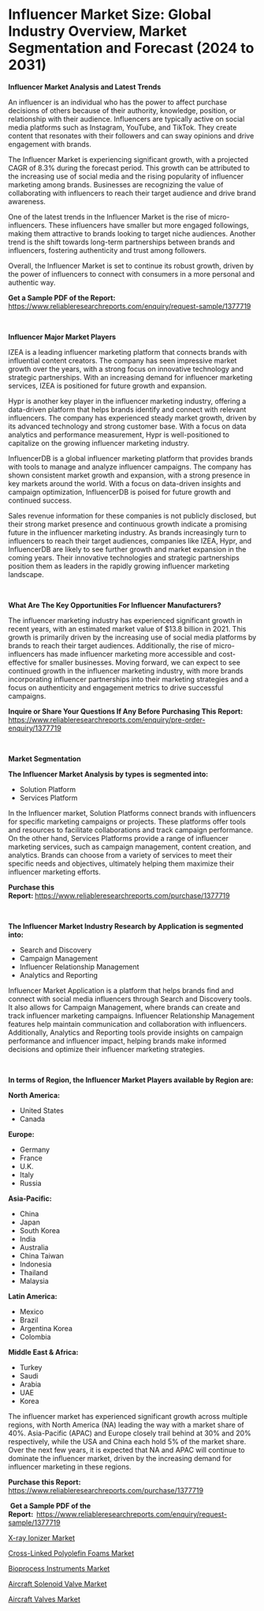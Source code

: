 <p><h1>Influencer Market Size: Global Industry Overview, Market Segmentation and Forecast (2024 to 2031)</h1></p><p><strong>Influencer Market Analysis and Latest Trends</strong></p>
<p><p>An influencer is an individual who has the power to affect purchase decisions of others because of their authority, knowledge, position, or relationship with their audience. Influencers are typically active on social media platforms such as Instagram, YouTube, and TikTok. They create content that resonates with their followers and can sway opinions and drive engagement with brands.</p><p>The Influencer Market is experiencing significant growth, with a projected CAGR of 8.3% during the forecast period. This growth can be attributed to the increasing use of social media and the rising popularity of influencer marketing among brands. Businesses are recognizing the value of collaborating with influencers to reach their target audience and drive brand awareness.</p><p>One of the latest trends in the Influencer Market is the rise of micro-influencers. These influencers have smaller but more engaged followings, making them attractive to brands looking to target niche audiences. Another trend is the shift towards long-term partnerships between brands and influencers, fostering authenticity and trust among followers.</p><p>Overall, the Influencer Market is set to continue its robust growth, driven by the power of influencers to connect with consumers in a more personal and authentic way.</p></p>
<p><strong>Get a Sample PDF of the Report:&nbsp;</strong> <a href="https://www.reliableresearchreports.com/enquiry/request-sample/1377719">https://www.reliableresearchreports.com/enquiry/request-sample/1377719</a></p>
<p>&nbsp;</p>
<p><strong>Influencer Major Market Players</strong></p>
<p><p>IZEA is a leading influencer marketing platform that connects brands with influential content creators. The company has seen impressive market growth over the years, with a strong focus on innovative technology and strategic partnerships. With an increasing demand for influencer marketing services, IZEA is positioned for future growth and expansion.</p><p>Hypr is another key player in the influencer marketing industry, offering a data-driven platform that helps brands identify and connect with relevant influencers. The company has experienced steady market growth, driven by its advanced technology and strong customer base. With a focus on data analytics and performance measurement, Hypr is well-positioned to capitalize on the growing influencer marketing industry.</p><p>InfluencerDB is a global influencer marketing platform that provides brands with tools to manage and analyze influencer campaigns. The company has shown consistent market growth and expansion, with a strong presence in key markets around the world. With a focus on data-driven insights and campaign optimization, InfluencerDB is poised for future growth and continued success.</p><p>Sales revenue information for these companies is not publicly disclosed, but their strong market presence and continuous growth indicate a promising future in the influencer marketing industry. As brands increasingly turn to influencers to reach their target audiences, companies like IZEA, Hypr, and InfluencerDB are likely to see further growth and market expansion in the coming years. Their innovative technologies and strategic partnerships position them as leaders in the rapidly growing influencer marketing landscape.</p></p>
<p>&nbsp;</p>
<p><strong>What Are The Key Opportunities For Influencer Manufacturers?</strong></p>
<p><p>The influencer marketing industry has experienced significant growth in recent years, with an estimated market value of $13.8 billion in 2021. This growth is primarily driven by the increasing use of social media platforms by brands to reach their target audiences. Additionally, the rise of micro-influencers has made influencer marketing more accessible and cost-effective for smaller businesses. Moving forward, we can expect to see continued growth in the influencer marketing industry, with more brands incorporating influencer partnerships into their marketing strategies and a focus on authenticity and engagement metrics to drive successful campaigns.</p></p>
<p><strong>Inquire or Share Your Questions If Any Before Purchasing This Report:</strong> <a href="https://www.reliableresearchreports.com/enquiry/pre-order-enquiry/1377719">https://www.reliableresearchreports.com/enquiry/pre-order-enquiry/1377719</a></p>
<p>&nbsp;</p>
<p><strong>Market Segmentation</strong></p>
<p><strong>The Influencer Market Analysis by types is segmented into:</strong></p>
<p><ul><li>Solution Platform</li><li>Services Platform</li></ul></p>
<p><p>In the Influencer market, Solution Platforms connect brands with influencers for specific marketing campaigns or projects. These platforms offer tools and resources to facilitate collaborations and track campaign performance. On the other hand, Services Platforms provide a range of influencer marketing services, such as campaign management, content creation, and analytics. Brands can choose from a variety of services to meet their specific needs and objectives, ultimately helping them maximize their influencer marketing efforts.</p></p>
<p><strong>Purchase this Report:&nbsp;</strong><a href="https://www.reliableresearchreports.com/purchase/1377719">https://www.reliableresearchreports.com/purchase/1377719</a></p>
<p>&nbsp;</p>
<p><strong>The Influencer Market Industry Research by Application is segmented into:</strong></p>
<p><ul><li>Search and Discovery</li><li>Campaign Management</li><li>Influencer Relationship Management</li><li>Analytics and Reporting</li></ul></p>
<p><p>Influencer Market Application is a platform that helps brands find and connect with social media influencers through Search and Discovery tools. It also allows for Campaign Management, where brands can create and track influencer marketing campaigns. Influencer Relationship Management features help maintain communication and collaboration with influencers. Additionally, Analytics and Reporting tools provide insights on campaign performance and influencer impact, helping brands make informed decisions and optimize their influencer marketing strategies.</p></p>
<p>&nbsp;</p>
<p><strong>In terms of Region, the Influencer Market Players available by Region are:</strong></p>
<p>
    <p> <strong> North America: </strong>
        <ul>
            <li>United States</li>
            <li>Canada</li>
        </ul>
        </p> 
    <p> <strong> Europe: </strong>
        <ul>
            <li>Germany</li>
            <li>France</li>
            <li>U.K.</li>
            <li>Italy</li>
            <li>Russia</li>
        </ul>
        </p> 
    <p> <strong> Asia-Pacific: </strong>
        <ul>
            <li>China</li>
            <li>Japan</li>
            <li>South Korea</li>
            <li>India</li>
            <li>Australia</li>
            <li>China Taiwan</li>
            <li>Indonesia</li>
            <li>Thailand</li>
            <li>Malaysia</li>
        </ul>
        </p> 
    <p> <strong> Latin America: </strong>
        <ul>
            <li>Mexico</li>
            <li>Brazil</li>
            <li>Argentina Korea</li>
            <li>Colombia</li>
        </ul>
        </p> 
    <p> <strong> Middle East & Africa: </strong>
        <ul>
            <li>Turkey</li>
            <li>Saudi</li>
            <li>Arabia</li>
            <li>UAE</li>
            <li>Korea</li>
        </ul>
    </p>
    </p>
<p><p>The influencer market has experienced significant growth across multiple regions, with North America (NA) leading the way with a market share of 40%. Asia-Pacific (APAC) and Europe closely trail behind at 30% and 20% respectively, while the USA and China each hold 5% of the market share. Over the next few years, it is expected that NA and APAC will continue to dominate the influencer market, driven by the increasing demand for influencer marketing in these regions.</p></p>
<p><strong>Purchase this Report: </strong><a href="https://www.reliableresearchreports.com/purchase/1377719">https://www.reliableresearchreports.com/purchase/1377719</a></p>
<p>&nbsp;<strong>Get a Sample PDF of the Report:&nbsp;&nbsp;</strong><a href="https://www.reliableresearchreports.com/enquiry/request-sample/1377719">https://www.reliableresearchreports.com/enquiry/request-sample/1377719</a></p>
<p><strong></strong></p>
<p><p><a href="https://gentle-editor-9db.notion.site/X-ray-Ionizer-Market-Size-and-Growth-Market-Segmentation-Regional-and-Country-Breakdowns-and-Mark-538e2865f6074cd2b226837ab7c52141">X-ray Ionizer Market</a></p><p><a href="https://iodized-pantydraco-05c.notion.site/Cross-Linked-Polyolefin-Foams-Market-Size-Share-Trends-Analysis-Report-By-Application-Regional-O-81cacf6f880641ae9e88d58f8d0dfff4">Cross-Linked Polyolefin Foams Market</a></p><p><a href="https://military-diascia-e68.notion.site/Bioprocess-Instruments-Market-Dynamics-2024-2031-Also-about-Its-Market-Trends-Projections-and-Opp-7086ba710213469fa1893a9b1ad7aa39">Bioprocess Instruments Market</a></p><p><a href="https://view.publitas.com/reportprime-1/aircraft-solenoid-valve-market-growth-market-trends-covid-19-impact-and-forecasts-for-period-from-2024-2031/">Aircraft Solenoid Valve Market</a></p><p><a href="https://view.publitas.com/reportprime-1/aircraft-valves-market-research-report-reveals-the-latest-trends-and-opportunities-of-this-market-for-period-from-2024-2031/">Aircraft Valves Market</a></p></p>